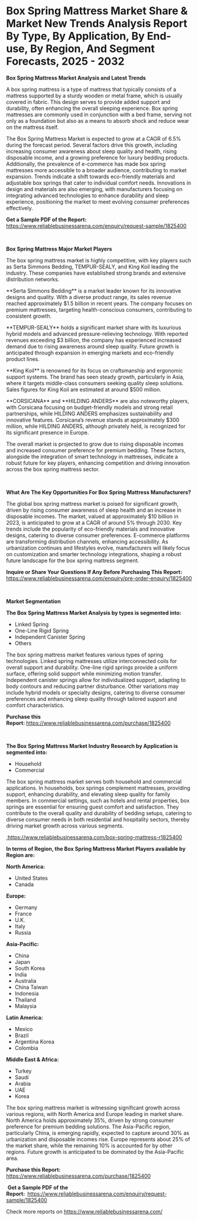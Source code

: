 <p><h1>Box Spring Mattress Market Share & Market New Trends Analysis Report By Type, By Application, By End-use, By Region, And Segment Forecasts, 2025 - 2032</h1></p><p><strong>Box Spring Mattress Market Analysis and Latest Trends</strong></p>
<p><p>A box spring mattress is a type of mattress that typically consists of a mattress supported by a sturdy wooden or metal frame, which is usually covered in fabric. This design serves to provide added support and durability, often enhancing the overall sleeping experience. Box spring mattresses are commonly used in conjunction with a bed frame, serving not only as a foundation but also as a means to absorb shock and reduce wear on the mattress itself.</p><p>The Box Spring Mattress Market is expected to grow at a CAGR of 6.5% during the forecast period. Several factors drive this growth, including increasing consumer awareness about sleep quality and health, rising disposable income, and a growing preference for luxury bedding products. Additionally, the prevalence of e-commerce has made box spring mattresses more accessible to a broader audience, contributing to market expansion. Trends indicate a shift towards eco-friendly materials and adjustable box springs that cater to individual comfort needs. Innovations in design and materials are also emerging, with manufacturers focusing on integrating advanced technologies to enhance durability and sleep experience, positioning the market to meet evolving consumer preferences effectively.</p></p>
<p><strong>Get a Sample PDF of the Report:&nbsp;</strong> <a href="https://www.reliablebusinessarena.com/enquiry/request-sample/1825400?utm_campaign=2631&utm_medium=2&utm_source=Github&utm_content=ia&utm_term=04042025&utm_id=box-spring-mattress">https://www.reliablebusinessarena.com/enquiry/request-sample/1825400</a></p>
<p>&nbsp;</p>
<p><strong>Box Spring Mattress Major Market Players</strong></p>
<p><p>The box spring mattress market is highly competitive, with key players such as Serta Simmons Bedding, TEMPUR-SEALY, and King Koil leading the industry. These companies have established strong brands and extensive distribution networks.</p><p>**Serta Simmons Bedding** is a market leader known for its innovative designs and quality. With a diverse product range, its sales revenue reached approximately $1.5 billion in recent years. The company focuses on premium mattresses, targeting health-conscious consumers, contributing to consistent growth.</p><p>**TEMPUR-SEALY** holds a significant market share with its luxurious hybrid models and advanced pressure-relieving technology. With reported revenues exceeding $3 billion, the company has experienced increased demand due to rising awareness around sleep quality. Future growth is anticipated through expansion in emerging markets and eco-friendly product lines.</p><p>**King Koil** is renowned for its focus on craftsmanship and ergonomic support systems. The brand has seen steady growth, particularly in Asia, where it targets middle-class consumers seeking quality sleep solutions. Sales figures for King Koil are estimated at around $500 million.</p><p>**CORSICANA** and **HILDING ANDERS** are also noteworthy players, with Corsicana focusing on budget-friendly models and strong retail partnerships, while HILDING ANDERS emphasizes sustainability and innovative features. Corsicana’s revenue stands at approximately $300 million, while HILDING ANDERS, although privately held, is recognized for its significant presence in Europe.</p><p>The overall market is projected to grow due to rising disposable incomes and increased consumer preference for premium bedding. These factors, alongside the integration of smart technology in mattresses, indicate a robust future for key players, enhancing competition and driving innovation across the box spring mattress sector.</p></p>
<p>&nbsp;</p>
<p><strong>What Are The Key Opportunities For Box Spring Mattress Manufacturers?</strong></p>
<p><p>The global box spring mattress market is poised for significant growth, driven by rising consumer awareness of sleep health and an increase in disposable incomes. The market, valued at approximately $10 billion in 2023, is anticipated to grow at a CAGR of around 5% through 2030. Key trends include the popularity of eco-friendly materials and innovative designs, catering to diverse consumer preferences. E-commerce platforms are transforming distribution channels, enhancing accessibility. As urbanization continues and lifestyles evolve, manufacturers will likely focus on customization and smarter technology integrations, shaping a robust future landscape for the box spring mattress segment.</p></p>
<p><strong>Inquire or Share Your Questions If Any Before Purchasing This Report:</strong> <a href="https://www.reliablebusinessarena.com/enquiry/pre-order-enquiry/1825400?utm_campaign=2631&utm_medium=2&utm_source=Github&utm_content=ia&utm_term=04042025&utm_id=box-spring-mattress">https://www.reliablebusinessarena.com/enquiry/pre-order-enquiry/1825400</a></p>
<p>&nbsp;</p>
<p><strong>Market Segmentation</strong></p>
<p><strong>The Box Spring Mattress Market Analysis by types is segmented into:</strong></p>
<p><ul><li>Linked Spring</li><li>One-Line Rigid Spring</li><li>Independent Canister Spring</li><li>Others</li></ul></p>
<p><p>The box spring mattress market features various types of spring technologies. Linked spring mattresses utilize interconnected coils for overall support and durability. One-line rigid springs provide a uniform surface, offering solid support while minimizing motion transfer. Independent canister springs allow for individualized support, adapting to body contours and reducing partner disturbance. Other variations may include hybrid models or specialty designs, catering to diverse consumer preferences and enhancing sleep quality through tailored support and comfort characteristics.</p></p>
<p><strong>Purchase this Report:&nbsp;</strong><a href="https://www.reliablebusinessarena.com/purchase/1825400?utm_campaign=2631&utm_medium=2&utm_source=Github&utm_content=ia&utm_term=04042025&utm_id=box-spring-mattress">https://www.reliablebusinessarena.com/purchase/1825400</a></p>
<p>&nbsp;</p>
<p><strong>The Box Spring Mattress Market Industry Research by Application is segmented into:</strong></p>
<p><ul><li>Household</li><li>Commercial</li></ul></p>
<p><p>The box spring mattress market serves both household and commercial applications. In households, box springs complement mattresses, providing support, enhancing durability, and elevating sleep quality for family members. In commercial settings, such as hotels and rental properties, box springs are essential for ensuring guest comfort and satisfaction. They contribute to the overall quality and durability of bedding setups, catering to diverse consumer needs in both residential and hospitality sectors, thereby driving market growth across various segments.</p></p>
<p><a href="https://www.reliablebusinessarena.com/box-spring-mattress-r1825400?utm_campaign=2631&utm_medium=2&utm_source=Github&utm_content=ia&utm_term=04042025&utm_id=box-spring-mattress">&nbsp;https://www.reliablebusinessarena.com/box-spring-mattress-r1825400</a></p>
<p><strong>In terms of Region, the Box Spring Mattress Market Players available by Region are:</strong></p>
<p>
    <p> <strong> North America: </strong>
        <ul>
            <li>United States</li>
            <li>Canada</li>
        </ul>
        </p> 
    <p> <strong> Europe: </strong>
        <ul>
            <li>Germany</li>
            <li>France</li>
            <li>U.K.</li>
            <li>Italy</li>
            <li>Russia</li>
        </ul>
        </p> 
    <p> <strong> Asia-Pacific: </strong>
        <ul>
            <li>China</li>
            <li>Japan</li>
            <li>South Korea</li>
            <li>India</li>
            <li>Australia</li>
            <li>China Taiwan</li>
            <li>Indonesia</li>
            <li>Thailand</li>
            <li>Malaysia</li>
        </ul>
        </p> 
    <p> <strong> Latin America: </strong>
        <ul>
            <li>Mexico</li>
            <li>Brazil</li>
            <li>Argentina Korea</li>
            <li>Colombia</li>
        </ul>
        </p> 
    <p> <strong> Middle East & Africa: </strong>
        <ul>
            <li>Turkey</li>
            <li>Saudi</li>
            <li>Arabia</li>
            <li>UAE</li>
            <li>Korea</li>
        </ul>
    </p>
    </p>
<p><p>The box spring mattress market is witnessing significant growth across various regions, with North America and Europe leading in market share. North America holds approximately 35%, driven by strong consumer preference for premium bedding solutions. The Asia-Pacific region, particularly China, is emerging rapidly, expected to capture around 30% as urbanization and disposable incomes rise. Europe represents about 25% of the market share, while the remaining 10% is accounted for by other regions. Future growth is anticipated to be dominated by the Asia-Pacific area.</p></p>
<p><strong>Purchase this Report: </strong><a href="https://www.reliablebusinessarena.com/purchase/1825400?utm_campaign=2631&utm_medium=2&utm_source=Github&utm_content=ia&utm_term=04042025&utm_id=box-spring-mattress">https://www.reliablebusinessarena.com/purchase/1825400</a></p>
<p>&nbsp;<strong>Get a Sample PDF of the Report:&nbsp;&nbsp;</strong><a href="https://www.reliablebusinessarena.com/enquiry/request-sample/1825400?utm_campaign=2631&utm_medium=2&utm_source=Github&utm_content=ia&utm_term=04042025&utm_id=box-spring-mattress">https://www.reliablebusinessarena.com/enquiry/request-sample/1825400</a></p>
<p><strong></strong></p>
<p>Check more reports on <a href="https://www.reliablebusinessarena.com/?utm_campaign=2631&utm_medium=2&utm_source=Github&utm_content=ia&utm_term=04042025&utm_id=box-spring-mattress">https://www.reliablebusinessarena.com/</a></p>